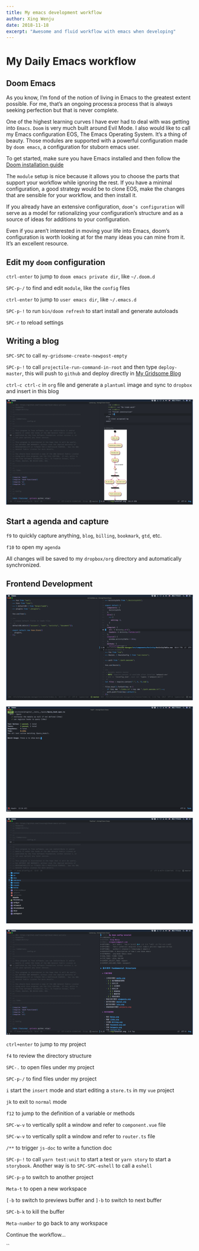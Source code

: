```yaml
---
title: My emacs development workflow
author: Xing Wenju
date: 2018-11-18
excerpt: "Awesome and fluid workflow with emacs when developing"
---
```


# My Daily Emacs workflow

## Doom Emacs

As you know, I’m fond of the notion of living in Emacs to the greatest extent
possible. For me, that’s an ongoing process:a process that is always seeking
perfection but that is never complete.

One of the highest learning curves I have ever had to deal with was getting into
`Emacs`. `Doom` is very much built around Evil Mode. I also would like to call
my Emacs configuration EOS, The Emacs Operating System. It’s a thing of beauty.
Those modules are supported with a powerful configuration made by `doom emacs`,
a configuration for stuborn emacs user.

To get started, make sure you have Emacs installed and then follow the [Doom
installation guide](https://github.com/hlissner/.emacs.d#installation)

The `module` setup is nice because it allows you to choose the parts that
support your workflow while ignoring the rest. If you have a minimal
configuration, a good strategy would be to clone EOS, make the changes that are
sensible for your workflow, and then install it.

If you already have an extensive configuration, `doom’s configuration` will
serve as a model for rationalizing your configuration’s structure and as a
source of ideas for additions to your configuration.

Even if you aren’t interested in moving your life into Emacs, doom’s
configuration is worth looking at for the many ideas you can mine from it. It’s
an excellent resource.

## Edit my `doom` configuration

`ctrl-enter` to jump to `doom emacs private dir`, like `~/.doom.d`

`SPC-p-/` to find and edit `module`, like the `config` files

`ctrl-enter` to jump to `user emacs dir`, like `~/.emacs.d`

`SPC-p-!` to run `bin/doom refresh` to start install and generate autoloads

`SPC-r` to reload settings

## Writing a blog

`SPC-SPC` to call `my-gridsome-create-newpost-empty`

`SPC-p-!` to call `projectile-run-command-in-root` and then type
`deploy-master`, this will push to `github` and deploy directly in [My Gridsome
Blog](https://gridsome.netlify.com)

`ctrl-c ctrl-c` in `org` file and generate a `plantuml` image and sync to
`dropbox` and insert in this blog

![plantuml](/blog/images/dev7.png)

## Start a agenda and capture

`f9` to quickly capture anything, `blog`, `billing`, `bookmark`, `gtd`, etc.

`f10` to open my `agenda`

All changes will be saved to my `dropbox/org` directory and automatically
synchronized.

## Frontend Development

![editing3](/blog/images/dev3.png)

![editing4](/blog/images/dev4.png)

![editing5](/blog/images/dev5.png)

![editing6](/blog/images/dev6.png)

`ctrl+enter` to jump to my project

`f4` to review the directory structure

`SPC-.` to open files under my project

`SPC-p-/` to find files under my project

`i` start the `insert` mode and start editing a `store.ts` in my `vue` project

`jk` to exit to `normal` mode

`f12` to jump to the definition of a variable or methods

`SPC-w-v` to vertically split a window and refer to `component.vue` file

`SPC-w-v` to vertically split a window and refer to `router.ts` file

`/**` to trigger `js-doc` to write a function doc

`SPC-p-!` to call `yarn test:unit` to start a test or `yarn story` to start a
`storybook`. Another way is to `SPC-SPC-eshell` to call a `eshell`

`SPC-p-p` to switch to another project

`Meta-t` to open a new workspace

`[-b` to switch to previews buffer and `]-b` to switch to next buffer

`SPC-b-k` to kill the buffer

`Meta-number` to go back to any workspace

Continue the workflow...

``
